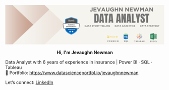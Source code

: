 <p align="center">
  <img src="LinkedIn Data Analyst Banner.png" alt="Banner">
</p>

<p align="center">
<strong>Hi, I'm Jevaughn Newman</strong><br>

Data Analyst with 6 years of experience in insurance | Power BI · SQL · Tableau  
🎨 Portfolio: https://www.datascienceportfol.io/jevaughnnewman

Let’s connect: [LinkedIn](https://linkedin.com/in/jevaughnnewman)  
</p>

